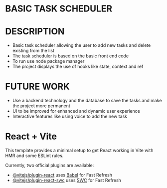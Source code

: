 # BASIC TASK SCHEDULER

# DESCRIPTION

- Basic task scheduler allowing the user to add new tasks and delete existing from the list
- The task scheduler is based on the basic front end code
- To run use node package manager
- The project displays the use of hooks like state, context and ref

# FUTURE WORK

- Use a backend technology and the database to save the tasks and make the project more permanent
- UI to be improved for enhanced and dynamic user experience
- Interactive features like using voice to add the new task

# React + Vite

This template provides a minimal setup to get React working in Vite with HMR and some ESLint rules.

Currently, two official plugins are available:

- [@vitejs/plugin-react](https://github.com/vitejs/vite-plugin-react/blob/main/packages/plugin-react/README.md) uses [Babel](https://babeljs.io/) for Fast Refresh
- [@vitejs/plugin-react-swc](https://github.com/vitejs/vite-plugin-react-swc) uses [SWC](https://swc.rs/) for Fast Refresh
